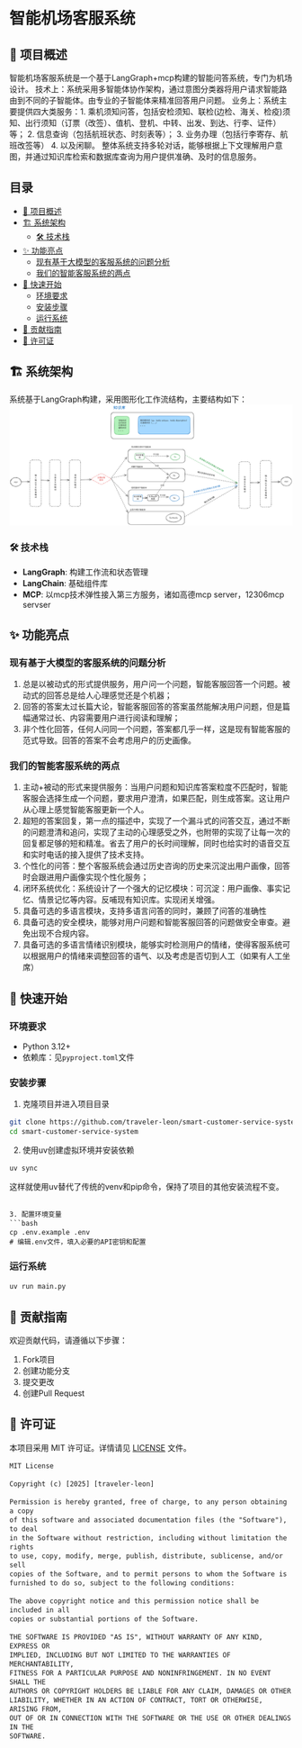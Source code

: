 # 智能机场客服系统

## 📝 项目概述

智能机场客服系统是一个基于LangGraph+mcp构建的智能问答系统，专门为机场设计。
技术上：系统采用多智能体协作架构，通过意图分类器将用户请求智能路由到不同的子智能体。由专业的子智能体来精准回答用户问题。
业务上：系统主要提供四大类服务：1. 乘机须知问答，包括安检须知、联检(边检、海关、检疫)须知、出行须知（订票（改签）、值机、登机、中转、出发、到达、行李、证件）等；
2. 信息查询（包括航班状态、时刻表等）；
3. 业务办理（包括行李寄存、航班改签等）
4. 以及闲聊。
整体系统支持多轮对话，能够根据上下文理解用户意图，并通过知识库检索和数据库查询为用户提供准确、及时的信息服务。

## 目录
- [📝 项目概述](#-项目概述)
- [🏗️ 系统架构](#️-系统架构)
  - [🛠️ 技术栈](#️-技术栈)
- [✨ 功能亮点](#-功能亮点)
  - [现有基于大模型的客服系统的问题分析](#现有基于大模型的客服系统的问题分析)
  - [我们的智能客服系统的两点](#我们的智能客服系统的两点)
- [🚀 快速开始](#-快速开始)
  - [环境要求](#环境要求)
  - [安装步骤](#安装步骤)
  - [运行系统](#运行系统)
- [🤝 贡献指南](#-贡献指南)
- [📜 许可证](#-许可证)

## 🏗️ 系统架构

系统基于LangGraph构建，采用图形化工作流结构，主要结构如下：
![系统架构图](./images/主架构图.png)

### 🛠️ 技术栈

- **LangGraph**: 构建工作流和状态管理
- **LangChain**: 基础组件库
- **MCP**: 以mcp技术弹性接入第三方服务，诸如高德mcp server，12306mcp servser

## ✨ 功能亮点
### 现有基于大模型的客服系统的问题分析
1. 总是以被动式的形式提供服务，用户问一个问题，智能客服回答一个问题。被动式的回答总是给人心理感觉还是个机器；
2. 回答的答案太过长篇大论，智能客服回答的答案虽然能解决用户问题，但是篇幅通常过长、内容需要用户进行阅读和理解；
3. 非个性化回答，任何人问同一个问题，答案都几乎一样，这是现有智能客服的范式导致。回答的答案不会考虑用户的历史画像。

### 我们的智能客服系统的两点
1. 主动+被动的形式来提供服务：当用户问题和知识库答案粒度不匹配时，智能客服会选择生成一个问题，要求用户澄清，如果匹配，则生成答案。这让用户从心理上感觉智能客服更新一个人。
2. 超短的答案回复，第一点的描述中，实现了一个漏斗式的问答交互，通过不断的问题澄清和追问，实现了主动的心理感受之外，也附带的实现了让每一次的回复都足够的短和精准。省去了用户的长时间理解，同时也给实时的语音交互和实时电话的接入提供了技术支持。
3. 个性化的问答：整个客服系统会通过历史咨询的历史来沉淀出用户画像，回答时会跟进用户画像实现个性化服务；
4. 闭环系统优化：系统设计了一个强大的记忆模块：可沉淀：用户画像、事实记忆、情景记忆等内容。反哺现有知识库。实现闭关增强。
5. 具备可选的多语言模块，支持多语言问答的同时，兼顾了问答的准确性
6. 具备可选的安全模块，能够对用户问题和智能客服回答的问题做安全审查。避免出现不合规内容。
7. 具备可选的多语言情绪识别模块，能够实时检测用户的情绪，使得客服系统可以根据用户的情绪来调整回答的语气、以及考虑是否切到人工（如果有人工坐席）

## 🚀 快速开始

### 环境要求

- Python 3.12+
- 依赖库：见`pyproject.toml`文件

### 安装步骤

1. 克隆项目并进入项目目录
```bash
git clone https://github.com/traveler-leon/smart-customer-service-system.git
cd smart-customer-service-system
```

2. 使用uv创建虚拟环境并安装依赖
```bash
uv sync
```

这样就使用uv替代了传统的venv和pip命令，保持了项目的其他安装流程不变。
```

3. 配置环境变量
```bash
cp .env.example .env
# 编辑.env文件，填入必要的API密钥和配置
```

### 运行系统

```bash
uv run main.py
```

## 🤝 贡献指南

欢迎贡献代码，请遵循以下步骤：
1. Fork项目
2. 创建功能分支
3. 提交更改
4. 创建Pull Request

## 📜 许可证

本项目采用 MIT 许可证。详情请见 [LICENSE](LICENSE) 文件。

```text
MIT License

Copyright (c) [2025] [traveler-leon]

Permission is hereby granted, free of charge, to any person obtaining a copy
of this software and associated documentation files (the "Software"), to deal
in the Software without restriction, including without limitation the rights
to use, copy, modify, merge, publish, distribute, sublicense, and/or sell
copies of the Software, and to permit persons to whom the Software is
furnished to do so, subject to the following conditions:

The above copyright notice and this permission notice shall be included in all
copies or substantial portions of the Software.

THE SOFTWARE IS PROVIDED "AS IS", WITHOUT WARRANTY OF ANY KIND, EXPRESS OR
IMPLIED, INCLUDING BUT NOT LIMITED TO THE WARRANTIES OF MERCHANTABILITY,
FITNESS FOR A PARTICULAR PURPOSE AND NONINFRINGEMENT. IN NO EVENT SHALL THE
AUTHORS OR COPYRIGHT HOLDERS BE LIABLE FOR ANY CLAIM, DAMAGES OR OTHER
LIABILITY, WHETHER IN AN ACTION OF CONTRACT, TORT OR OTHERWISE, ARISING FROM,
OUT OF OR IN CONNECTION WITH THE SOFTWARE OR THE USE OR OTHER DEALINGS IN THE
SOFTWARE.
```
